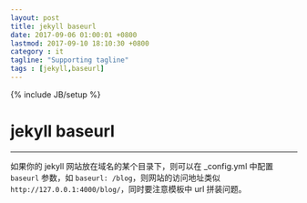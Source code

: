 ```yaml
---
layout: post
title: jekyll baseurl
date: 2017-09-06 01:00:01 +0800
lastmod: 2017-09-10 18:10:30 +0800
category : it
tagline: "Supporting tagline"
tags : [jekyll,baseurl]
---
```

{% include JB/setup %}
# jekyll baseurl
---
如果你的 jekyll 网站放在域名的某个目录下，则可以在 _config.yml 中配置 `baseurl` 参数，如 `baseurl: /blog`，则网站的访问地址类似 `http://127.0.0.1:4000/blog/`，同时要注意模板中 url 拼装问题。
